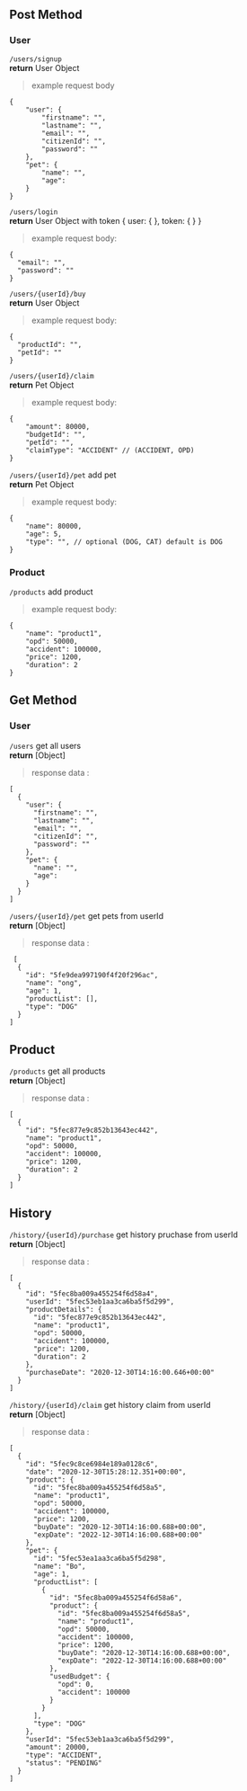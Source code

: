 ## Post Method
### User
`/users/signup` <br>
**return** User Object
> example request body
```
{
	"user": {
		"firstname": "",
		"lastname": "",
		"email": "",
		"citizenId": "",
		"password": ""
	},
	"pet": {
		"name": "",
		"age": 
	}
}
```

`/users/login` <br>
**return** User Object with token { user: { }, token: { } }
> example request body: 
```
{
  "email": "",
  "password": ""
}
```

`/users/{userId}/buy` <br>
**return** User Object
> example request body: 
```
{
  "productId": "",
  "petId": ""
}
```

`/users/{userId}/claim` <br>
**return** Pet Object
> example request body: 
```
{
	"amount": 80000,
	"budgetId": "",
	"petId": "",
	"claimType": "ACCIDENT" // (ACCIDENT, OPD)
}
```

`/users/{userId}/pet` add pet <br>
**return** Pet Object
> example request body: 
```
{
	"name": 80000,
	"age": 5,
	"type": "", // optional (DOG, CAT) default is DOG
}
```
### Product
`/products` add product <br>
> example request body: 
```
{
	"name": "product1",
	"opd": 50000,
	"accident": 100000,
	"price": 1200,
	"duration": 2
}
```
## Get Method
### User
`/users` get all users <br>
**return** [Object]
> response data : 
```
[
  {
    "user": {
      "firstname": "",
      "lastname": "",
      "email": "",
      "citizenId": "",
      "password": ""
    },
    "pet": {
      "name": "",
      "age": 
    }
  }
]
```

`/users/{userId}/pet` get pets from userId <br>
**return** [Object]
> response data : 
```
 [
  {
    "id": "5fe9dea997190f4f20f296ac",
    "name": "ong",
    "age": 1,
    "productList": [],
    "type": "DOG"
  }
]
```
## Product
`/products` get all products <br>
**return** [Object]
> response data : 
```
[
  {
    "id": "5fec877e9c852b13643ec442",
    "name": "product1",
    "opd": 50000,
    "accident": 100000,
    "price": 1200,
    "duration": 2
  }
]
```
## History

`/history/{userId}/purchase` get history pruchase from userId <br>
**return** [Object]
> response data : 
```
[
  {
    "id": "5fec8ba009a455254f6d58a4",
    "userId": "5fec53eb1aa3ca6ba5f5d299",
    "productDetails": {
      "id": "5fec877e9c852b13643ec442",
      "name": "product1",
      "opd": 50000,
      "accident": 100000,
      "price": 1200,
      "duration": 2
    },
    "purchaseDate": "2020-12-30T14:16:00.646+00:00"
  }
]
```

`/history/{userId}/claim` get history claim from userId <br>
**return** [Object]
> response data : 
```
[
  {
    "id": "5fec9c8ce6984e189a0128c6",
    "date": "2020-12-30T15:28:12.351+00:00",
    "product": {
      "id": "5fec8ba009a455254f6d58a5",
      "name": "product1",
      "opd": 50000,
      "accident": 100000,
      "price": 1200,
      "buyDate": "2020-12-30T14:16:00.688+00:00",
      "expDate": "2022-12-30T14:16:00.688+00:00"
    },
    "pet": {
      "id": "5fec53ea1aa3ca6ba5f5d298",
      "name": "Bo",
      "age": 1,
      "productList": [
        {
          "id": "5fec8ba009a455254f6d58a6",
          "product": {
            "id": "5fec8ba009a455254f6d58a5",
            "name": "product1",
            "opd": 50000,
            "accident": 100000,
            "price": 1200,
            "buyDate": "2020-12-30T14:16:00.688+00:00",
            "expDate": "2022-12-30T14:16:00.688+00:00"
          },
          "usedBudget": {
            "opd": 0,
            "accident": 100000
          }
        }
      ],
      "type": "DOG"
    },
    "userId": "5fec53eb1aa3ca6ba5f5d299",
    "amount": 20000,
    "type": "ACCIDENT",
    "status": "PENDING"
  }
]
```
